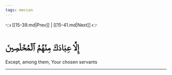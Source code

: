 ```yaml
---
tags: meccan
---
```


👈 [[15-39.md|Prev]] | [[15-41.md|Next]] 👉

# إِلَّا عِبَادَكَ مِنۡهُمُ ٱلۡمُخۡلَصِينَ

Except, among them, Your chosen servants

---

